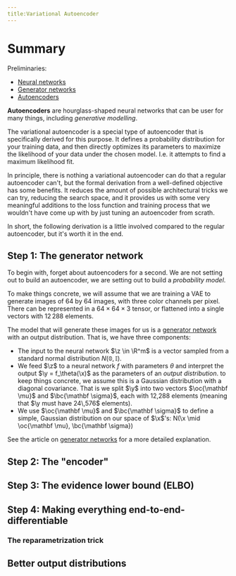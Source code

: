 ```yaml
---
title:Variational Autoencoder
---
```


# Summary

Preliminaries:
* [Neural networks](/neural-networks)
* [Generator networks](/generator-network)
* [Autoencoders](/autoencoders)

**Autoencoders** are hourglass-shaped neural networks that can be user for many things, including _generative modelling_.

The variational autoencoder is a special type of autoencoder that is specifically derived for this purpose. It defines a probability distribution for your training data, and then directly optimizes its parameters to maximize the likelihood of your data under the chosen model. I.e. it attempts to find a maximum likelihood fit.

In principle, there is nothing a variational autoencoder can do that a regular autoencoder can't, but the formal derivation from a well-defined objective has some benefits. It reduces the amount of possible architectural tricks we can try, reducing the search space, and it provides us with some very meaningful additions to the loss function and training process that we wouldn't have come up with by just tuning an autoencoder from scrath.

In short, the following derivation is a little involved compared to the regular autoencoder, but it's worth it in the end.

## Step 1: The generator network

To begin with, forget about autoencoders for a second. We are not setting out to build an autoencoder, we are setting out to build a _probability model_. 

To make things concrete, we will assume that we are training a VAE to generate images of 64 by 64 images, with three color channels per pixel. There can be represented in a $64 \times 64 \times 3$ tensor, or flattened into a single vectors with $12\,288$ elements. 

The model that will generate these images for us is a [generator network](/generator-networks) with an output distribution. That is, we have three components:

* The input to the neural network $\z \in \R^m$ is a vector sampled from a standard normal distribution $N({\mathbb 0}, {\mathbb I})$.
* We feed $\z$ to a neural network $f$ with parameters $\theta$ and interpret the output $\y = f_\theta(\x)$ as the parameters of an _output distribution_. to keep things concrete, we assume this is a Gaussian distribution with a diagonal covariance. That is we split $\y$ into two vectors $\oc{\mathbf \mu}$ and $\bc{\mathbf \sigma}$, each with 12\,288 elements (meaning that $\y must have 24\,576$ elements).
* We use $\oc{\mathbf \mu}$ and $\bc{\mathbf \sigma}$ to define a simple, Gaussian distribution on our space of $\x$'s: N(\x \mid \oc{\mathbf \mu}, \bc{\mathbf \sigma})

See the article on [generator networks](\generator-networks) for a more detailed explanation.

## Step 2: The "encoder"

## Step 3: The evidence lower bound (ELBO)

## Step 4: Making everything end-to-end-differentiable

### The reparametrization trick

## Better output distributions

## 

